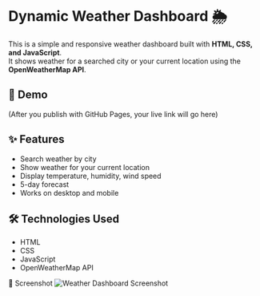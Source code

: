 # Dynamic Weather Dashboard 🌦️

This is a simple and responsive weather dashboard built with **HTML, CSS, and JavaScript**.  
It shows weather for a searched city or your current location using the **OpenWeatherMap API**.

## 🚀 Demo
(After you publish with GitHub Pages, your live link will go here)

## ✨ Features
- Search weather by city
- Show weather for your current location
- Display temperature, humidity, wind speed
- 5-day forecast
- Works on desktop and mobile

## 🛠️ Technologies Used
- HTML
- CSS
- JavaScript
- OpenWeatherMap API

📸 Screenshot
![Weather Dashboard Screenshot](screenshots/dashboard.png)


